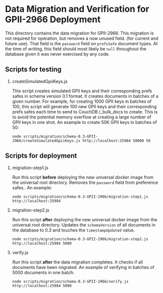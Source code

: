 # Data Migration and Verification for GPII-2966 Deployment

This directory contains the data migration for GPII-2966. This migration is not required
for operation, but removes a now unused field. (for current and future use). That field is
the `password` field on `prefsSafe` document types. At the time of writing, this field
should most likely be `null` throughout the database given it was never exercised by any
code.

## Scripts for testing

1. createSimulatedGpiiKeys.js

    This script creates simulated GPII keys and their corresponding prefs safes in schema version 0.1 format. It
    creates documents in batches of a given number. For example, for creating 1000 GPII keys in batches of 100, this
    script will generate 100 new GPII keys and their corresponding prefs safes each time to send to CouchDB /_bulk_docs
    to create. This is to avoid the potential memory overflow at creating a large number of GPII keys in one shot. An example to create 50K GPII keys in batches of 50:
    ```
    node scripts/migration/schema-0.3-GPII-2966/createSimulatedGpiiKeys.js http://localhost:25984 50000 50
    ```

## Scripts for deployment

1. migration-step1.js

    Run this script **before** deploying the new universal docker image from the universal root directory. Removes the
    `password` field from preference safes.. An example:
    ```
    node scripts/migration/schema-0.3-GPII-2966/migration-step1.js http://localhost:25984
    ```

2. migration-step2.js

    Run this script **after** deploying the new universal docker image from the universal root directory.
    Updates the `schemaVersion` of all documents in the database to 0.3 and touches the `timestampUpdated`
    value.
    ```
    node scripts/migration/schema-0.3-GPII-2966/migration-step2.js http://localhost:25984 5000
    ```

3. verify.js

    Run this script **after** the data migration completes. It checks if all documents have been migrated. An example of verifying
    in batches of 5000 documents in one batch:
    ```
    node scripts/migration/schema-0.3-GPII-2966/verify.js http://localhost:25984 5000
    ```
